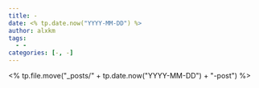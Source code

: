 ```yaml
---
title: -
date: <% tp.date.now("YYYY-MM-DD") %>
author: alxkm
tags:
  - - 
categories: [-, -]
---
```


<% tp.file.move("_posts/" + tp.date.now("YYYY-MM-DD") + "-post") %>
